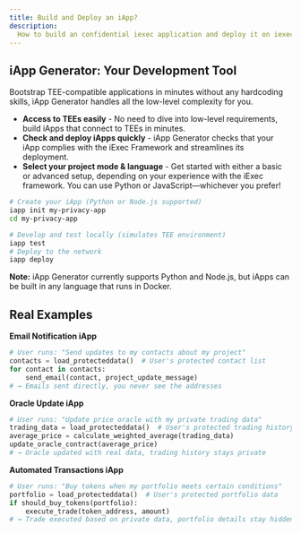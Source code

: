 ```yaml
---
title: Build and Deploy an iApp?
description:
  How to build an confidential iexec application and deploy it on iexec protocol
---
```


## iApp Generator: Your Development Tool

Bootstrap TEE-compatible applications in minutes without any hardcoding skills,
iApp Generator handles all the low-level complexity for you.

- **Access to TEEs easily** - No need to dive into low-level requirements, build
  iApps that connect to TEEs in minutes.
- **Check and deploy iApps quickly** - iApp Generator checks that your iApp
  complies with the iExec Framework and streamlines its deployment.
- **Select your project mode & language** - Get started with either a basic or
  advanced setup, depending on your experience with the iExec framework. You can
  use Python or JavaScript—whichever you prefer!

```bash
# Create your iApp (Python or Node.js supported)
iapp init my-privacy-app
cd my-privacy-app

# Develop and test locally (simulates TEE environment)
iapp test
# Deploy to the network
iapp deploy
```

<div class="bg-gradient-to-r from-blue-400/10 to-blue-400/5 rounded-[6px] p-4 border-l-4 border-blue-600 mb-6">
  <p class="m-0! text-sm"><strong>Note:</strong> iApp Generator currently supports Python and Node.js, but iApps can be built in any language that runs in Docker.</p>
</div>

## Real Examples

**Email Notification iApp**

```python
# User runs: "Send updates to my contacts about my project"
contacts = load_protecteddata()  # User's protected contact list
for contact in contacts:
    send_email(contact, project_update_message)
# → Emails sent directly, you never see the addresses
```

**Oracle Update iApp**

```python
# User runs: "Update price oracle with my private trading data"
trading_data = load_protecteddata()  # User's protected trading history
average_price = calculate_weighted_average(trading_data)
update_oracle_contract(average_price)
# → Oracle updated with real data, trading history stays private
```

**Automated Transactions iApp**

```python
# User runs: "Buy tokens when my portfolio meets certain conditions"
portfolio = load_protecteddata()  # User's protected portfolio data
if should_buy_tokens(portfolio):
    execute_trade(token_address, amount)
# → Trade executed based on private data, portfolio details stay hidden
```
